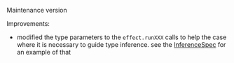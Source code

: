 Maintenance version

Improvements:

 * modified the type parameters to the `effect.runXXX` calls to help the case where it is necessary to guide type inference.
   see the [InferenceSpec](https://github.com/atnos-org/eff-cats/blob/a0271e414cd643dd9caaaa0540004b7b8386b04b/jvm/src/test/scala/org/atnos/eff/InferenceSpec.scala) for an example of that
 
